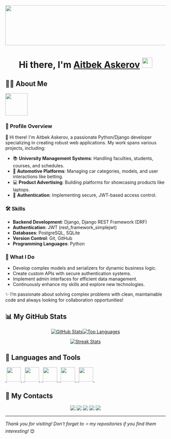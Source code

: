 <div align="center">
  <img width="800px" height="125px" src="https://upload.wikimedia.org/wikipedia/commons/thumb/2/2c/Rotating_earth_%28large%29.gif/200px-Rotating_earth_%28large%29.gif"/>
</div>

<h1 align="center"><span class="hi">Hi there,</span> <span class="name">I'm</span> <a class="hi" href="https://github.com/aitbek3" target="_blank">Aitbek Askerov</a> 
<img src="https://github.com/blackcater/blackcater/raw/main/images/Hi.gif" height="32"/></h1>

## 🙋‍♂️ About Me

<a href="https://github.com/aitbek3">
  <img height="70" src="https://readme-typing-svg.herokuapp.com?color=FFE15D&lines=Python%2FDjango+Developer;Passionate+about+Clean+Code;Always+Learning+New+Things"/>
</a>

### 🌟 Profile Overview

👋 Hi there! I'm Aitbek Askerov, a passionate Python/Django developer specializing in creating robust web applications. My work spans various projects, including:

- 📚 **University Management Systems**: Handling faculties, students, courses, and schedules.
- 🚗 **Automotive Platforms**: Managing car categories, models, and user interactions like betting.
- 💻 **Product Advertising**: Building platforms for showcasing products like laptops.
- 🔐 **Authentication**: Implementing secure, JWT-based access control.

### 🛠️ Skills

- **Backend Development**: Django, Django REST Framework (DRF)
- **Authentication**: JWT (rest_framework_simplejwt)
- **Databases**: PostgreSQL, SQLite
- **Version Control**: Git, GitHub
- **Programming Languages**: Python

### 🚀 What I Do

- Develop complex models and serializers for dynamic business logic.
- Create custom APIs with secure authentication systems.
- Implement admin interfaces for efficient data management.
- Continuously enhance my skills and explore new technologies.

✨ I’m passionate about solving complex problems with clean, maintainable code and always looking for collaboration opportunities!

## 📊 My GitHub Stats

<div style="display: flex; justify-content: center; align-items: center;">
<a href="https://github.com/aitbek3"><img alt="GitHub Stats" src="https://github-readme-stats.vercel.app/api?username=aitbek3&show_icons=true&theme=radical&hide_border=true&bg_color=0D1117"></a>
<a href="https://github.com/aitbek3"><img alt="Top Languages" src="https://github-readme-stats.vercel.app/api/top-langs/?username=aitbek3&langs_count=8&theme=react&hide_border=true&bg_color=0D1117"></a>
</div>

<p align="center">
    <a href="https://github.com/aitbek3">
        <img title="🔥 Get streak stats for your profile at git.io/streak-stats" alt="Streak Stats" src="https://github-readme-streak-stats.herokuapp.com/?user=aitbek3&theme=black-ice&hide_border=true&stroke=0000&background=0D1117"/>
    </a>
</p>

## 🚀 Languages and Tools

<p align="left">
    <a href="https://www.python.org/" target="_blank">&nbsp<img width="45px" src="https://img.icons8.com/color/48/000000/python.png"/>&nbsp</a>
    <a href="https://www.djangoproject.com/" target="_blank">&nbsp<img width="45px" src="https://img.icons8.com/color/48/000000/django.png"/>&nbsp</a>
    <a href="https://git-scm.com/" target="_blank">&nbsp<img width="45px" src="https://img.icons8.com/color/48/000000/git.png"/>&nbsp</a>
    <a href="https://code.visualstudio.com/" target="_blank">&nbsp<img width="45px" src="https://img.icons8.com/color/48/000000/visual-studio-code-2019.png"/>&nbsp</a>
    <a href="https://www.docker.com/" target="_blank">&nbsp<img width="45px" src="https://img.icons8.com/color/48/000000/docker.png"/>&nbsp</a>
</p>

## 🔖 My Contacts

<div class="contacts" align="center">
  <a href="https://wa.me/1234567890"><img src="https://img.shields.io/badge/-WhatsApp-090909?style=for-the-badge&logo=WhatsApp&logoColor=4ECB5A"></a>
  <a href="https://t.me/YourTelegram"><img src="https://img.shields.io/badge/-Telegram-090909?style=for-the-badge&logo=telegram&logoColor=27A0D9"></a>
  <a href="https://www.instagram.com/YourInstagram"><img src="https://img.shields.io/badge/-Instagram-090909?style=for-the-badge&logo=instagram&logoColor=B4068E"></a>
  <a href="https://linkedin.com/in/YourLinkedIn"><img src="https://img.shields.io/badge/-LinkedIn-090909?style=for-the-badge&logo=LinkedIn&logoColor=0A66C2"></a>
  <a href="https://github.com/aitbek3"><img src="https://img.shields.io/badge/-GitHub-090909?style=for-the-badge&logo=GitHub&logoColor=ffffff"></a>
</div>

---

*Thank you for visiting! Don't forget to ⭐️ my repositories if you find them interesting!* 😊

